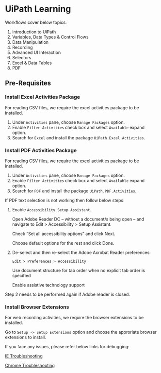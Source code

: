 # UiPath Learning

Workflows cover below topics:
1. Introduction to UiPath
2. Variables, Data Types & Control Flows
3. Data Manipulation
4. Recording
5. Advanced UI Interaction
6. Selectors
7. Excel & Data Tables
8. PDF

## Pre-Requisites

### Install Excel Activities Package

For reading CSV files, we require the excel activities package to be installed.

1. Under `Activities` pane, choose `Manage Packages` option.
2. Enable `Filter Activities` check box and select `Available` expand option.
3. Search for `Excel` and install the package `UiPath.Excel.Activities`.

### Install PDF Activities Package

For reading CSV files, we require the excel activities package to be installed.

1. Under `Activities` pane, choose `Manage Packages` option.
2. Enable `Filter Activities` check box and select `Available` expand option.
3. Search for `PDF` and install the package `UiPath.PDF.Activities`.

If PDF text selection is not working then follow below steps:

1. Enable `Accessibility Setup Assistant`.

   Open Adobe Reader DC – without a document/s being open – and navigate to Edit > Accessibility > Setup Assistant.

   Check “Set all accessibility options” and click Next.

   Choose default options for the rest and click Done.

2. De-select and then re-select the Adobe Acrobat Reader preferences:

    `Edit > Preferences > Accessibility`

    Use document structure for tab order when no explicit tab order is specified

    Enable assistive technology support

Step 2 needs to be performed again if Adobe reader is closed.

### Install Browser Extensions

For web recording activities, we require the browser extensions to be installed.

Go to `Setup -> Setup Extensions` option and choose the approriate browser extensions to install.

If you face any issues, please refer below links for debugging:

[IE Troubleshooting](https://www.uipath.com/kb-articles/internet-explorer-automation-troubleshooting)

[Chrome Troubleshooting](https://studio.uipath.com/docs/chrome-extension)